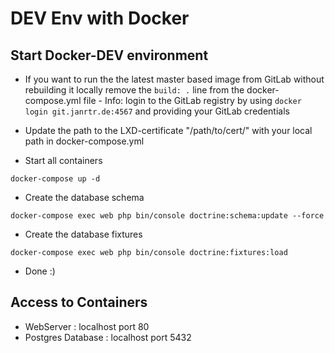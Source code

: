 # DEV Env with Docker

## Start Docker-DEV environment

- If you want to run the the latest master based image from GitLab without rebuilding it locally remove the <code>build: .</code> line from the docker-compose.yml file - Info: login to the GitLab registry by using <code>docker login git.janrtr.de:4567</code> and providing your GitLab credentials

- Update the path to the LXD-certificate "/path/to/cert/" with your local path in docker-compose.yml 

- Start all containers
```
docker-compose up -d
```
- Create the database schema 
```
docker-compose exec web php bin/console doctrine:schema:update --force
```
- Create the database fixtures 
```
docker-compose exec web php bin/console doctrine:fixtures:load
```
- Done :)

## Access to Containers
- WebServer : localhost port 80
- Postgres Database : localhost port 5432